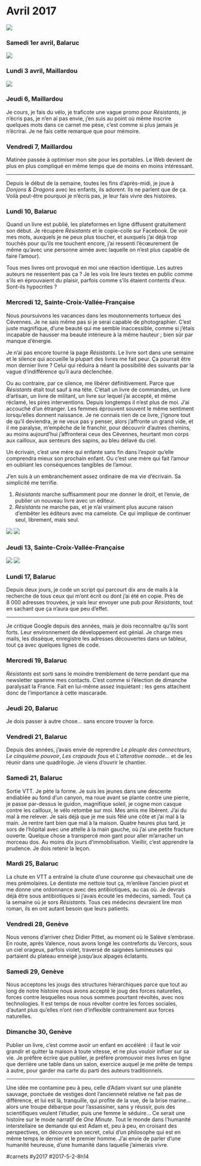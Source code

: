 # Avril 2017

![](_i/20170413-2.webp)

### Samedi 1er avril, Balaruc

![](_i/20170401-1.webp)

### Lundi 3 avril, Maillardou

![](_i/20170403-1.webp)

### Jeudi 6, Maillardou

Je cours, je fais du vélo, je traficote une vague promo pour *Résistants*, je n’écris pas, je n’en ai pas envie, j’en suis au point où même inscrire quelques mots dans ce carnet me pèse, c’est comme si plus jamais je n’écrirai. Je ne fais cette remarque que pour mémoire.

### Vendredi 7, Maillardou

Matinée passée à optimiser mon site pour les portables. Le Web devient de plus en plus compliqué en même temps que de moins en moins intéressant.

---

Depuis le début de la semaine, toutes les fins d’après-midi, je joue à *Donjons & Dragons* avec les enfants, ils adorent. Ils ne parlent que de ça. Voilà peut-être pourquoi je n’écris pas, je leur fais vivre des histoires.

### Lundi 10, Balaruc

Quand un livre est publié, les plateformes en ligne diffusent gratuitement son début. Je récupère *Résistants* et le copie-colle sur Facebook. De voir mes mots, auxquels je ne peux plus toucher, et auxquels j’ai déjà trop touchés pour qu’ils me touchent encore, j’ai ressenti l’écœurement (le même qu’avec une personne aimée avec laquelle on n’est plus capable de faire l’amour).

Tous mes livres ont provoqué en moi une réaction identique. Les autres auteurs ne ressentent pas ça ? Je les vois lire leurs textes en public comme s’ils en éprouvaient du plaisir, parfois comme s’ils étaient contents d’eux. Sont-ils hypocrites ?

### Mercredi 12, Sainte-Croix-Vallée-Française

Nous poursuivons les vacances dans les moutonnements tortueux des Cévennes. Je ne sais même pas si je serai capable de photographier. C’est juste magnifique, d’une beauté qui me semble inaccessible, comme si j’étais incapable de hausser ma beauté intérieure à la même hauteur ; bien sûr par manque d’énergie.

Je n’ai pas encore tourné la page *Résistants*. Le livre sort dans une semaine et le silence qui accueille la plupart des livres me fait peur. Ça pourrait être mon dernier livre ? Celui qui réduira à néant la possibilité des suivants par la vague d’indifférence qu’il aura déclenchée.

Ou au contraire, par ce silence, me libérer définitivement. Parce que *Résistants* était tout sauf à ma tête. C’était un livre de commandes, un livre d’artisan, un livre de militant, un livre sur lequel j’ai accepté, et même réclamé, les pires interventions. Depuis longtemps il n’est plus de moi. J’ai accouché d’un étranger. Les femmes éprouvent souvent le même sentiment lorsqu’elles donnent naissance. Je ne connais rien de ce livre, j’ignore tout de qu’il deviendra, je ne veux pas y penser, alors j’affronte un grand vide, et il me paralyse, m’empêche de le franchir, pour découvrir d’autres chemins, au moins aujourd’hui j’affronterai ceux des Cévennes, heurtant mon corps aux cailloux, aux senteurs des sapins, au bleu délavé du ciel.

Un écrivain, c’est une mère qui enfante sans fin dans l’espoir qu’elle comprendra mieux son prochain enfant. Ou c’est une mère qui fait l’amour en oubliant les conséquences tangibles de l’amour.

J’en suis à un embranchement assez ordinaire de ma vie d’écrivain. Sa simplicité me terrifie.

1. *Résistants* marche suffisamment pour me donner le droit, et l’envie, de publier un nouveau livre avec un éditeur.
2. *Résistants* ne marche pas, et je n’ai vraiment plus aucune raison d’embêter les éditeurs avec ma camelote. Ce qui implique de continuer seul, librement, mais seul.

![](_i/20170412-1.webp)
![](_i/20170412-2.webp)

### Jeudi 13, Sainte-Croix-Vallée-Française

![](_i/20170413-1.webp)
![](_i/20170413-2.webp)

### Lundi 17, Balaruc

Depuis deux jours, je code un script qui parcourt dix ans de mails à la recherche de tous ceux qui m’ont écrit ou dont j’ai été en copie. Près de 8 000 adresses trouvées, je vais leur envoyer une pub pour *Résistants*, tout en sachant que ça n’aura que peu d’effet.

---

Je critique Google depuis des années, mais je dois reconnaître qu’ils sont forts. Leur environnement de développement est génial. Je charge mes mails, les dissèque, enregistre les adresses découvertes dans un tableur, tout ça avec quelques lignes de code.

### Mercredi 19, Balaruc

*Résistants* est sorti sans le moindre tremblement de terre pendant que ma newsletter spamme mes contacts. C’est comme si l’élection de dimanche paralysait la France. Fait en lui-même assez inquiétant : les gens attachent donc de l’importance à cette mascarade.

### Jeudi 20, Balaruc

Je dois passer à autre chose… sans encore trouver la force.

### Vendredi 21, Balaruc

Depuis des années, j’avais envie de reprendre *Le pleuple des connecteurs*, *Le cinquième pouvoir*, *Les crapauds fous* et *L’alterative nomade*… et de les réunir dans une quadrilogie. Je viens d’ouvrir le chantier.

### Samedi 21, Balaruc

Sortie VTT. Je pète la forme. Je suis les jeunes dans une descente endiablée au fond d’un canyon, ma roue avant se plante contre une pierre, je passe par-dessus le guidon, magnifique soleil, je cogne mon casque contre les cailloux, le vélo retombe sur moi. Mes amis me libèrent. J’ai du mal à me relever. Je sais déjà que je me suis fêlé une côte et j’ai mal à la main. Je rentre tant bien que mal à la maison. Quatre heures plus tard, je sors de l’hôpital avec une attelle à la main gauche, où j’ai une petite fracture ouverte. Quelque chose a transpercé mon gant pour aller m’arracher un morceau dos. Au moins dix jours d’immobilisation. Vieillir, c’est apprendre la prudence. Je dois retenir la leçon.

### Mardi 25, Balaruc

La chute en VTT a entraîné la chute d’une couronne qui chevauchait une de mes prémolaires. Le dentiste me nettoie tout ça, m’enlève l’ancien pivot et me donne une ordonnance avec des antibiotiques, au cas où. Je devrais déjà être sous antibiotiques si j’avais écouté les médecins, samedi. Tout ça la semaine où je sors *Résistants*. Tous ces médecins devraient lire mon roman, ils en ont autant besoin que leurs patients.

### Vendredi 28, Genève

Nous venons d’arriver chez Didier Pittet, au moment où le Salève s’embrase. En route, après Valence, nous avons longé les contreforts du Vercors, sous un ciel orageux, parfois violet, traversé de saignées lumineuses qui partaient du plateau enneigé jusqu’aux alpages éclatants.

### Samedi 29, Genève

Nous acceptons les jougs des structures hiérarchiques parce que tout au long de notre histoire nous avons accepté le joug des forces naturelles, forces contre lesquelles nous nous sommes pourtant révoltés, avec nos technologies. Il est temps de nous révolter contre les forces sociales, d’autant plus qu’elles n’ont rien d’inflexible contrairement aux forces naturelles.

### Dimanche 30, Genève

Publier un livre, c’est comme avoir un enfant en accéléré : il faut le voir grandir et quitter la maison à toute vitesse, et ne plus vouloir influer sur sa vie. Je préfère écrire que publier, je préfère promouvoir mes livres en ligne que derrière une table dans un salon, exercice auquel je me prête de temps à autre, pour garder ma carte du parti des auteurs traditionnels.

---

Une idée me contamine peu à peu, celle d’Adam vivant sur une planète sauvage, ponctuée de vestiges dont l’ancienneté relative ne fait pas de différence, et lui est là, tranquille, qui profite de la vue, de la brise marine… alors une troupe débarque pour l’assassiner, sans y réussir, puis des scientifiques veulent l’étudier, puis une femme le séduire… Ce serait une histoire sur le mode narratif de *One Minute*. Tout le monde dans l’humanité interstellaire se demande qui est Adam et, peu à peu, en croisant des perspectives, on découvre son secret, celui d’un philosophe qui est en même temps le dernier et le premier homme. J’ai envie de parler d’une humanité heureuse, d’une humanité dans laquelle j’aimerais vivre.

#carnets #y2017 #2017-5-2-8h14
